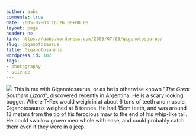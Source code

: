 ```yaml
---
author: aabs
comments: true
date: 2005-07-03 16:26:00+00:00
layout: page
header: no
link: https://aabs.wordpress.com/2005/07/03/giganotosaurus/
slug: giganotosaurus
title: Giganotosaurus
wordpress_id: 102
tags:
- photography
- science
---
```


[![](http://photos1.blogger.com/blogger/6860/929/320/giganotosaurus%20copy1.jpg)](http://photos1.blogger.com/blogger/6860/929/1600/giganotosaurus%20copy1.jpg)
This is me with Giganotosaurus, or as he is otherwise known "_The Great Southern Lizard_", discovered recently in Argentina. He is a scary looking bugger. Where T-Rex would weigh in at about 6 tons of teeth and muscle, Giganotosaurus weighed at 8 tonnes. He had 15cm teeth, and was around 13 meters from the tip of his ferocious maw to the end of his whip-like tail. He could swallow grown men whole with ease, and could probably catch them even if they were in a jeep.
